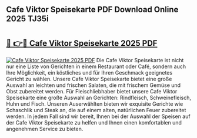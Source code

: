 ## Cafe Viktor Speisekarte PDF Download Online 2025 TJ35i

# <h2><a href="http://gc92j4s.nevu.top/?p=Cafe+Viktor+Speisekarte">🔗 👉🔴 Cafe Viktor Speisekarte 2025 PDF</a></h2>

[![Cafe Viktor Speisekarte 2025 PDF](https://i.imgur.com/dBaPXMq.png)](http://gc92j4s.nevu.top/?p=Cafe+Viktor+Speisekarte)
Die Cafe Viktor Speisekarte ist nicht nur eine Liste von Gerichten in einem Restaurant oder Café, sondern auch Ihre Möglichkeit, ein köstliches und für Ihren Geschmack geeignetes Gericht zu wählen. Unsere Cafe Viktor Speisekarte bietet eine große Auswahl an leichten und frischen Salaten, die mit frischem Gemüse und Obst zubereitet werden. Für Fleischliebhaber bietet unsere Cafe Viktor Speisekarte eine große Auswahl an Gerichten: Rindfleisch, Schweinefleisch, Huhn und Fisch. Unseren Auserwählten bieten wir exquisite Gerichte wie Schaschlik und Steak an, die auf einem alten, natürlichen Feuer zubereitet werden. In jedem Fall sind wir bereit, Ihnen bei der Auswahl der Speisen auf der Cafe Viktor Speisekarte zu helfen und Ihnen einen komfortablen und angenehmen Service zu bieten.
